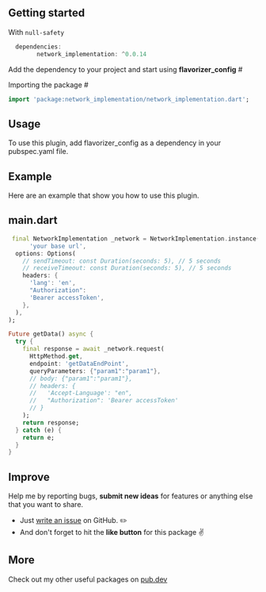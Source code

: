 ## Getting started

With `null-safety`

```dart 
  dependencies: 
        network_implementation: ^0.0.14
```

Add the dependency to your project and start using **flavorizer_config** #

Importing the package #

```dart
import 'package:network_implementation/network_implementation.dart';
```

## Usage

To use this plugin, add flavorizer_config as a dependency in your pubspec.yaml file.

## Example

Here are an example that show you how to use this plugin.

## main.dart

```dart
 final NetworkImplementation _network = NetworkImplementation.instance(
      'your base url',
  options: Options(
    // sendTimeout: const Duration(seconds: 5), // 5 seconds
    // receiveTimeout: const Duration(seconds: 5), // 5 seconds
    headers: {
      'lang': 'en',
      "Authorization":
      'Bearer accessToken',
    },
  ),
);

```

```dart
Future getData() async {
  try {
    final response = await _network.request(
      HttpMethod.get,
      endpoint: 'getDataEndPoint',
      queryParameters: {"param1":"param1"},
      // body: {"param1":"param1"},
      // headers: {
      //   'Accept-Language': "en",
      //   "Authorization": 'Bearer accessToken'
      // }
    );
    return response;
  } catch (e) {
    return e;
  }
}
```

## Improve

Help me by reporting bugs, **submit new ideas** for features or anything else that you want to
share.

- Just [write an issue](https://github.com/MohamedGhoneem/network_implementation/issues) on GitHub. ✏️
- And don't forget to hit the **like button** for this package ✌️

## More

Check out my other useful packages on [pub.dev](https://pub.dev/publishers/ghoneem.com/packages)

